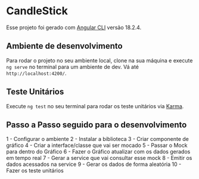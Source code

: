 # CandleStick

Esse projeto foi gerado com [Angular CLI](https://github.com/angular/angular-cli) versão 18.2.4.

## Ambiente de desenvolvimento

Para rodar o projeto no seu ambiente local, clone na sua máquina e execute `ng serve` no terminal para um ambiente de dev. Vá até `http://localhost:4200/`.

## Teste Unitários

Execute `ng test` no seu terminal para rodar os teste unitários via [Karma](https://karma-runner.github.io).

## Passo a Passo seguido para o desenvolvimento

1 - Configurar o ambiente 
2 - Instalar a biblioteca
3 - Criar componente de gráfico
4 - Criar a interface/classe que vai ser mocado
5 - Passar o Mock para dentro do Gráfico
6 - Fazer o Gráfico atualizar com os dados gerados em tempo real
7 - Gerar a service que vai consultar esse mock
8 - Emitir os dados acessados na service
9 - Gerar os dados de forma aleatória
10 - Fazer os teste unitários  
